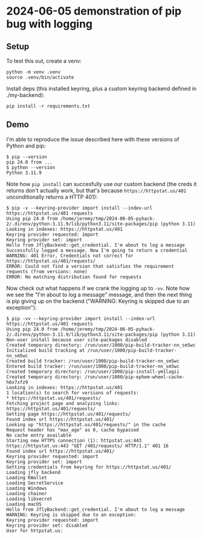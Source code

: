 # 2024-06-05 demonstration of pip bug with logging

## Setup

To test this out, create a venv:

    python -m venv .venv
    source .venv/bin/activate

Install deps (this installed keyring, plus a custom keyring backend defined in ./my-backend):

    pip install -r requirements.txt

## Demo

I'm able to reproduce the issue described here with these versions of Python
and pip:

    $ pip --version
    pip 24.0 from ...
    $ python --version
    Python 3.11.9

Note how `pip install` can succesfully use our custom backend (the creds it returns don't
actually work, but that's because `https://httpstat.us/401` unconditionally
returns a HTTP 401):

    $ pip -v --keyring-provider import install --index-url https://httpstat.us/401 requests
    Using pip 24.0 from /home/jeremy/tmp/2024-06-05-pyhack-2/.direnv/python-3.11.9/lib/python3.11/site-packages/pip (python 3.11)
    Looking in indexes: https://httpstat.us/401
    Keyring provider requested: import
    Keyring provider set: import
    Hello from JflyBackend::get_credential. I'm about to log a message
    Successfully logged a message. Now I'm going to return a credential
    WARNING: 401 Error, Credentials not correct for https://httpstat.us/401/requests/
    ERROR: Could not find a version that satisfies the requirement requests (from versions: none)
    ERROR: No matching distribution found for requests


Now check out what happens if we crank the logging up to `-vv`. Note how we see
the "I'm about to log a message" message, and then the next thing is pip giving
up on the backend ("WARNING: Keyring is skipped due to an exception"):

    $ pip -vv --keyring-provider import install --index-url https://httpstat.us/401 requests
    Using pip 24.0 from /home/jeremy/tmp/2024-06-05-pyhack-2/.direnv/python-3.11.9/lib/python3.11/site-packages/pip (python 3.11)
    Non-user install because user site-packages disabled
    Created temporary directory: /run/user/1000/pip-build-tracker-nn_sm5wc
    Initialized build tracking at /run/user/1000/pip-build-tracker-nn_sm5wc
    Created build tracker: /run/user/1000/pip-build-tracker-nn_sm5wc
    Entered build tracker: /run/user/1000/pip-build-tracker-nn_sm5wc
    Created temporary directory: /run/user/1000/pip-install-ym1lagii
    Created temporary directory: /run/user/1000/pip-ephem-wheel-cache-h6x7xfz9
    Looking in indexes: https://httpstat.us/401
    1 location(s) to search for versions of requests:
    * https://httpstat.us/401/requests/
    Fetching project page and analyzing links: https://httpstat.us/401/requests/
    Getting page https://httpstat.us/401/requests/
    Found index url https://httpstat.us/401/
    Looking up "https://httpstat.us/401/requests/" in the cache
    Request header has "max_age" as 0, cache bypassed
    No cache entry available
    Starting new HTTPS connection (1): httpstat.us:443
    https://httpstat.us:443 "GET /401/requests/ HTTP/1.1" 401 16
    Found index url https://httpstat.us/401/
    Keyring provider requested: import
    Keyring provider set: import
    Getting credentials from keyring for https://httpstat.us/401/
    Loading jfly backend
    Loading KWallet
    Loading SecretService
    Loading Windows
    Loading chainer
    Loading libsecret
    Loading macOS
    Hello from JflyBackend::get_credential. I'm about to log a message
    WARNING: Keyring is skipped due to an exception:
    Keyring provider requested: import
    Keyring provider set: disabled
    User for httpstat.us:
